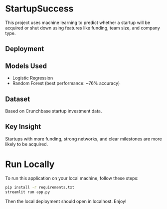 # StartupSuccess

This project uses machine learning to predict whether a startup will be acquired or shut down using features like funding, team size, and company type.

## Deployment


## Models Used
- Logistic Regression
- Random Forest (best performance: ~76% accuracy)

## Dataset
Based on Crunchbase startup investment data.

## Key Insight
Startups with more funding, strong networks, and clear milestones are more likely to be acquired.


# Run Locally

To run this application on your local machine, follow these steps:

```bash
pip install -r requirements.txt
streamlit run app.py
```

Then the local deployment should open in localhost. Enjoy!